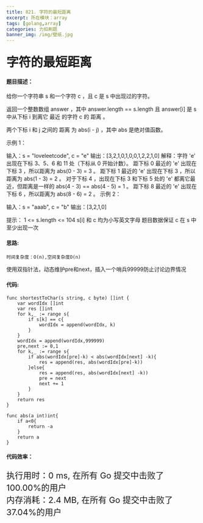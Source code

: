 ```yaml
---
title: 821. 字符的最短距离
excerpt: 所在模块：array
tags: [golang,array]
categories: 力扣刷题
banner_img: /img/壁纸.jpg
---
```


### <font size=6px>字符的最短距离</font>

#### 题目描述：

给你一个字符串 s 和一个字符 c ，且 c 是 s 中出现过的字符。

返回一个整数数组 answer ，其中 answer.length == s.length 且 answer[i] 是 s 中从下标 i 到离它 最近 的字符 c 的 距离 。

两个下标 i 和 j 之间的 距离 为 abs(i - j) ，其中 abs 是绝对值函数。

 

示例 1：

输入：s = "loveleetcode", c = "e"
输出：[3,2,1,0,1,0,0,1,2,2,1,0]
解释：字符 'e' 出现在下标 3、5、6 和 11 处（下标从 0 开始计数）。
距下标 0 最近的 'e' 出现在下标 3 ，所以距离为 abs(0 - 3) = 3 。
距下标 1 最近的 'e' 出现在下标 3 ，所以距离为 abs(1 - 3) = 2 。
对于下标 4 ，出现在下标 3 和下标 5 处的 'e' 都离它最近，但距离是一样的 abs(4 - 3) == abs(4 - 5) = 1 。
距下标 8 最近的 'e' 出现在下标 6 ，所以距离为 abs(8 - 6) = 2 。
示例 2：

输入：s = "aaab", c = "b"
输出：[3,2,1,0]

提示：
1 <= s.length <= 104
s[i] 和 c 均为小写英文字母
题目数据保证 c 在 s 中至少出现一次

#### 思路:

```
时间复杂度：O(n),空间复杂度O(n)
```

使用双指针法，动态维护pre和next，插入一个哨兵99999防止讨论边界情况

#### 代码:

```golang
func shortestToChar(s string, c byte) []int {
    var wordIdx []int
    var res []int
    for k,_ := range s{
        if s[k] == c{
            wordIdx = append(wordIdx, k)
        }
    }
    wordIdx = append(wordIdx,999999)
    pre,next := 0,1
    for k,_ := range s{
        if abs(wordIdx[pre]-k) < abs(wordIdx[next] -k){
            res = append(res, abs(wordIdx[pre]-k))
        }else{
            res = append(res, abs(wordIdx[next] -k))
            pre = next
            next += 1
        }
    }
    return res
}

func abs(a int)int{
    if a<0{
        return -a
    }
    return a
}
```

#### 代码效率：

<p class="note note-primary"; style="font-size:22px">
   执行用时：0 ms, 在所有 Go 提交中击败了100.00%的用户<br>
   内存消耗：2.4 MB, 在所有 Go 提交中击败了37.04%的用户
</p>

